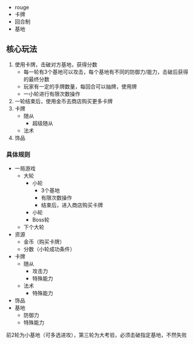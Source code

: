 - rouge
- 卡牌
- 回合制
- 基地

## 核心玩法
1. 使用卡牌，击破对方基地，获得分数
    - 每一轮有3个基地可以攻击，每个基地有不同的防御力/能力，击破后获得的最终分数
    - 玩家有一定的手牌数量，每回合可以抽牌，使用牌
    - 一小轮进行有限次数操作   
2. 一轮结束后，使用金币去商店购买更多卡牌
3. 卡牌
    - 随从
        - 超级随从
    - 法术
4. 饰品

### 具体规则
- 一局游戏
    - 大轮
        - 小轮
            - 3个基地
            - 有限次数操作
            - 结束后，进入商店购买卡牌
        - 小轮
        - Boss轮
    - 下个大轮
- 资源
    - 金币（购买卡牌）
    - 分数（小轮成功条件）
- 卡牌
    - 随从
        - 攻击力
        - 特殊能力
    - 法术
        - 特殊能力
- 饰品
- 基地
    - 防御力
    - 特殊能力

    
前2轮为小基地（可多选进攻），第三轮为大考验，必须击破指定基地，不然失败